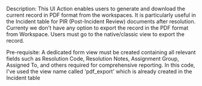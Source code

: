 Description:
This UI Action enables users to generate and download the current record in PDF format from the workspaces. It is particularly useful in the Incident table for PIR (Post-Incident Review) documents after resolution.
Currenty we don't have any option to export the record in the PDF format from Workspace. Users must go to the native/classic view to export the record.

Pre-requisite:
A dedicated form view must be created containing all relevant fields such as Resolution Code, Resolution Notes, Assignment Group, Assigned To, and others required for comprehensive reporting.
In this code, I've used the view name called 'pdf_export' which is already created in the Incident table
